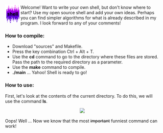 <br><img src="./images/shell.png" width="10%" alt = "image" align = "left"/> Welcome! Want to write your own shell, but don't know where to start? Use my open source shell and add your own ideas. Perhaps you can find simpler algorithms for what is already described in my program. I look forward to any of your comments!
<cut />
<br clear = "left">

### How to compile:

 - Download "sources" and Makefile.
 - Press the key combination Ctrl + Alt + T.
 - Use the **cd** command to go to the directory where these files are stored. Pass the path to the required directory as a parameter.
 - Use the **make** command to compile.
 - **./main** ... Yahoo! Shell is ready to go!
 
### How to use:
 First, let's look at the contents of the current directory. To do this, we will use the command **ls**.
<p align="center">
<img src="https://github.com/Valeriya-avt/shell/blob/master/images/sl.gif" width="80%"></p>
 Oops! Well ... Now we know that the most <del>important</del> funniest command can work!
